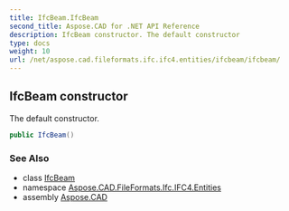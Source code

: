 ```yaml
---
title: IfcBeam.IfcBeam
second_title: Aspose.CAD for .NET API Reference
description: IfcBeam constructor. The default constructor
type: docs
weight: 10
url: /net/aspose.cad.fileformats.ifc.ifc4.entities/ifcbeam/ifcbeam/
---
```

## IfcBeam constructor

The default constructor.

```csharp
public IfcBeam()
```

### See Also

* class [IfcBeam](../)
* namespace [Aspose.CAD.FileFormats.Ifc.IFC4.Entities](../../ifcbeam/)
* assembly [Aspose.CAD](../../../)


